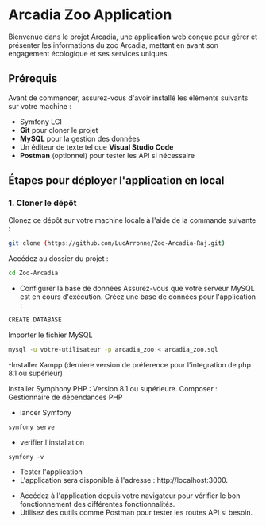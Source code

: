 # Arcadia Zoo Application

Bienvenue dans le projet Arcadia, une application web conçue pour gérer et présenter les informations du zoo Arcadia, mettant en avant son engagement écologique et ses services uniques.

## Prérequis

Avant de commencer, assurez-vous d'avoir installé les éléments suivants sur votre machine :

- Symfony LCI
- **Git** pour cloner le projet
- **MySQL**  pour la gestion des données
- Un éditeur de texte tel que **Visual Studio Code**
- **Postman** (optionnel) pour tester les API si nécessaire

## Étapes pour déployer l'application en local

### 1. Cloner le dépôt

Clonez ce dépôt sur votre machine locale à l'aide de la commande suivante :

```bash
git clone (https://github.com/LucArronne/Zoo-Arcadia-Raj.git)

````
Accédez au dossier du projet :

```bash
cd Zoo-Arcadia
```
- Configurer la base de données
Assurez-vous que votre serveur MySQL est en cours d'exécution.
Créez une base de données pour l'application :

```bash
CREATE DATABASE

```
Importer le fichier MySQL

```bash
mysql -u votre-utilisateur -p arcadia_zoo < arcadia_zoo.sql
```
-Installer Xampp (derniere version de préference pour l'integration de php 8.1 ou supérieur)

Installer Symphony
PHP : Version 8.1 ou supérieure.
Composer : Gestionnaire de dépendances PHP

- lancer Symfony 
```bash
symfony serve
```
- verifier l'installation 
```
symfony -v
```
- Tester l'application
- L'application sera disponible à l'adresse : http://localhost:3000.
* Accédez à l'application depuis votre navigateur pour vérifier le bon fonctionnement des différentes fonctionnalités.
* Utilisez des outils comme Postman pour tester les routes API si besoin.
